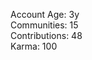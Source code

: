 Account Age: 3y                                                      
Communities: 15                                                    
Contributions: 48                                                    
Karma: 100                                                              